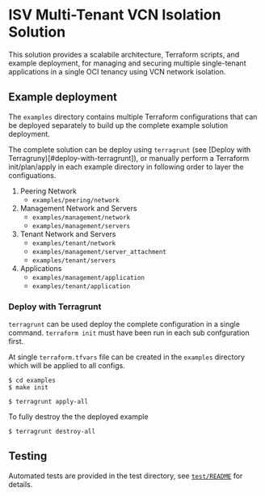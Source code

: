 ISV Multi-Tenant VCN Isolation Solution
=======================================

This solution provides a scalabile architecture, Terraform scripts, and example deployment, for managing and securing multiple single-tenant applications in a single OCI tenancy using VCN network isolation.


## Example deployment

The `examples` directory contains multiple Terraform configurations that can be deployed separately to build up the complete example solution deployment.   

The complete solution can be deploy using `terragrunt` (see [Deploy with Terragruny)[#deploy-with-terragrunt]), or manually perform a Terraform init/plan/apply in each example directory in following order to layer the configuations.

1. Peering Network
	- `examples/peering/network`
2. Management Network and Servers
	- `examples/management/network`
	- `examples/management/servers`
3. Tenant Network and Servers
	- `examples/tenant/network`
	- `examples/management/server_attachment`
	- `examples/tenant/servers`
4. Applications
	- `examples/management/application`
	- `examples/tenant/application`


### Deploy with Terragrunt

`terragrunt` can be used deploy the complete configuration in a single command.  `terraform init` must have been run in each sub confguration first.

At single `terraform.tfvars` file can be created in the `examples` directory which will be applied to all configs.

```
$ cd examples
$ make init

$ terragrunt apply-all
```

To fully destroy the the deployed example

```
$ terragrunt destroy-all
```


## Testing

Automated tests are provided in the test directory, see [`test/README`](test/README.md) for details.